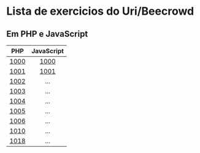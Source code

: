 <h1>Lista de exercicios do Uri/Beecrowd</h1>
<h2>Em PHP e JavaScript</h2>

PHP | JavaScript
:----:|:-----------:
[1000](https://github.com/anaclaudia-cb/exercicios-uri-beecrowd/blob/main/PHP:Iniciante/1000.php) | [1000](https://github.com/anaclaudia-cb/exercicios-uri-beecrowd/blob/main/JavaScript:Iniciante/1000.js)
[1001](https://github.com/anaclaudia-cb/exercicios-uri-beecrowd/blob/main/PHP:Iniciante/1001.php) | [1001](https://github.com/anaclaudia-cb/exercicios-uri-beecrowd/blob/main/JavaScript:Iniciante/1001.js)
[1002](https://github.com/anaclaudia-cb/exercicios-uri-beecrowd/blob/main/PHP:Iniciante/1002.php) | ...
[1003](https://github.com/anaclaudia-cb/exercicios-uri-beecrowd/blob/main/PHP:Iniciante/1003.php) | ...
[1004](https://github.com/anaclaudia-cb/exercicios-uri-beecrowd/blob/main/PHP:Iniciante/1004.php) | ...
[1005](https://github.com/anaclaudia-cb/exercicios-uri-beecrowd/blob/main/PHP:Iniciante/1005.php) | ...
[1006](https://github.com/anaclaudia-cb/exercicios-uri-beecrowd/blob/main/PHP:Iniciante/1006.php) | ...
[1010](https://github.com/anaclaudia-cb/exercicios-uri-beecrowd/blob/main/PHP:Iniciante/1010.php) | ...
[1018](https://github.com/anaclaudia-cb/exercicios-uri-beecrowd/blob/main/PHP:Iniciante/1018.php) | ...
